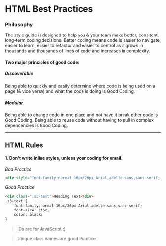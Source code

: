 HTML Best Practices
==================

###  Philosophy
  The style guide is designed to help you & your team make better, consitent, long-term coding decisions. Better coding means code is easier to navigate, easier to learn, easier to refactor and easier to control as it grows in thousands and thousands of lines of code and increases in complexity.

#### Two major principles of good code:
#####  Discoverable
  Being able to quickly and easily determine where code is being used on a page (& vice versa) and what the code is doing is Good Coding.

#####  Modular
  Being able to change code in one place and not have it break other code is Good Coding. Being able to reuse code without having to pull in complex depencencies is Good Coding.

* * *
HTML Rules
--------------------

####  1. Don't write inline styles, unless your coding for email.

*Bad Practice*
```html
<div style="font-family:normal 16px/26px Arial,adelle-sans,sans-serif; font-size: 14px; color: black; ">Heading Text</div>

```

*Good Practice*
```html
<div class=".s3-text">Heading Text</div>
.s3-text {
	font-family:normal 16px/26px Arial,adelle-sans,sans-serif;
	font-size: 14px; 
	color: black; 
}
```

> IDs are for JavaScript :)

> Unique class names are good Practice
